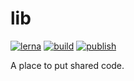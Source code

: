 # lib

[![lerna](https://img.shields.io/badge/maintained%20with-lerna-cc00ff.svg)](https://lerna.js.org/)
[![build](https://github.com/gregjoeval/lib/workflows/build/badge.svg)](https://github.com/gregjoeval/lib/actions)
[![publish](https://github.com/gregjoeval/lib/workflows/publish/badge.svg)](https://github.com/gregjoeval/lib/actions)

A place to put shared code.
